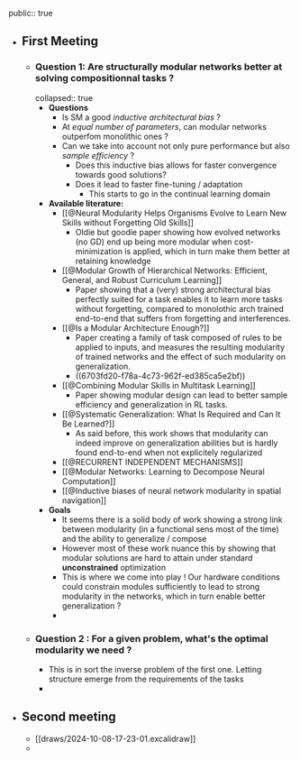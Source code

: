 public:: true

- ## First Meeting
	- ### Question 1: Are structurally modular networks better at solving compositionnal tasks ?
	  collapsed:: true
		- **Questions**
			- Is SM a good *inductive architectural bias* ?
			- At *equal number of parameters*, can modular networks outperfom monolithic ones ?
			- Can we take into account not only pure performance but also *sample efficiency* ?
				- Does this inductive bias allows for faster convergence towards good solutions?
				- Does it lead to faster fine-tuning / adaptation
					- This starts to go in the continual learning domain
		- **Available literature:**
			- [[@Neural Modularity Helps Organisms Evolve to Learn New Skills without Forgetting Old Skills]]
				- Oldie but goodie paper showing how evolved networks (no GD) end up being more modular when cost-minimization is applied, which in turn make them better at retaining knowledge
			- [[@Modular Growth of Hierarchical Networks: Efficient, General, and Robust Curriculum Learning]]
				- Paper showing that a (very) strong architectural bias perfectly suited for a task enables it to learn more tasks without forgetting, compared to monolothic arch trained end-to-end that suffers from forgetting and interferences.
			- [[@Is a Modular Architecture Enough?]]
				- Paper creating a family of task composed of rules to be applied to inputs, and measures the resulting modularity of trained networks and the effect of such modularity on generalization.
				- ((6703fd20-f78a-4c73-962f-ed385ca5e2bf))
			- [[@Combining Modular Skills in Multitask Learning]]
				- Paper showing modular design can lead to better sample efficiency and generalization in RL tasks.
			- [[@Systematic Generalization: What Is Required and Can It Be Learned?]]
				- As said before, this work shows that modularity can indeed improve on generalization abilities but is hardly found end-to-end when not explicitely regularized
			- [[@RECURRENT INDEPENDENT MECHANISMS]]
			- [[@Modular Networks: Learning to Decompose Neural Computation]]
			- [[@Inductive biases of neural network modularity in spatial navigation]]
		- **Goals**
			- It seems there is a solid body of work showing a strong link between modularity (in a functional sens most of the time) and the ability to generalize / compose
			- However most of these work nuance this by showing that modular solutions are hard to attain under standard **unconstrained** optimization
			- This is where we come into play ! Our hardware conditions could constrain modules sufficiently to lead to strong modularity in the networks, which in turn enable better generalization ?
			-
	- ### Question 2 : For a given problem, what's the optimal modularity we need ?
		- This is in sort the inverse problem of the first one. Letting structure emerge from the requirements of the tasks
		-
- ## Second meeting
	- [[draws/2024-10-08-17-23-01.excalidraw]]
	-